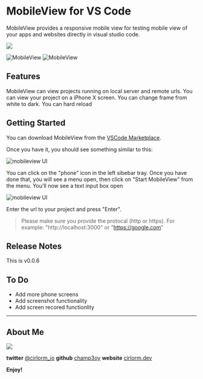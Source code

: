 # MobileView for VS Code

MobileView provides a responsive mobile view for testing mobile view of your apps and websites directly in visual studio code.

<a href="https://www.buymeacoffee.com/Cirlorm"><img src="https://img.buymeacoffee.com/button-api/?text=Buy me a coffee&emoji=&slug=Cirlorm&button_colour=BD5FFF&font_colour=ffffff&font_family=Lato&outline_colour=000000&coffee_colour=FFDD00"></a>

![MobileView](https://i.ibb.co/NmWwW2x/fullscreen.png)
![MobileView](https://i.ibb.co/R0V8szb/fullscreen.png)

## Features

MobileView can view projects running on local server and remote urls. You can view your project on a iPhone X screen.
You can change frame from white to dark.
You can hard reload

<!-- > Tip: Many popular extensions utilize animations. This is an excellent way to show off your extension! We recommend short, focused animations that are easy to follow. -->

## Getting Started

You can download MobileView from the [VSCode Marketplace](https://marketplace.visualstudio.com/items?itemName=cirlorm.mobileview).

Once you have it, you should see something similar to this:

![mobileview UI](https://i.ibb.co/JB3cnpy/sidebar.png)

You can click on the "phone" icon in the left sibebar tray. Once you have done that, you will see a menu open, then click on "Start MobileView" from the menu.
You'll now see a text input box open

![mobileview UI](https://i.ibb.co/HYZDrj3/input.png)

Enter the url to your project and press "Enter".
> Please make sure you provide the protocal (http or https).
For example: "http://localhost:3000" or "https://google.com"

## Release Notes

This is v0.0.6

## To Do
- Add more phone screens
- Add screenshot functionality
- Add screen recored functionlity

-----------------------------------------------------------------------------------------------------------

## About Me

<a href="https://www.buymeacoffee.com/Cirlorm"><img src="https://img.buymeacoffee.com/button-api/?text=Buy me a coffee&emoji=&slug=Cirlorm&button_colour=BD5FFF&font_colour=ffffff&font_family=Lato&outline_colour=000000&coffee_colour=FFDD00"></a>

**twitter** [@cirlorm_io](http://twitter.com/cirlorm_io)
**github** [champ3oy](https://github.com/champ3oy)
**website** [cirlorm.dev](https://cirlorm.dev)

**Enjoy!**
